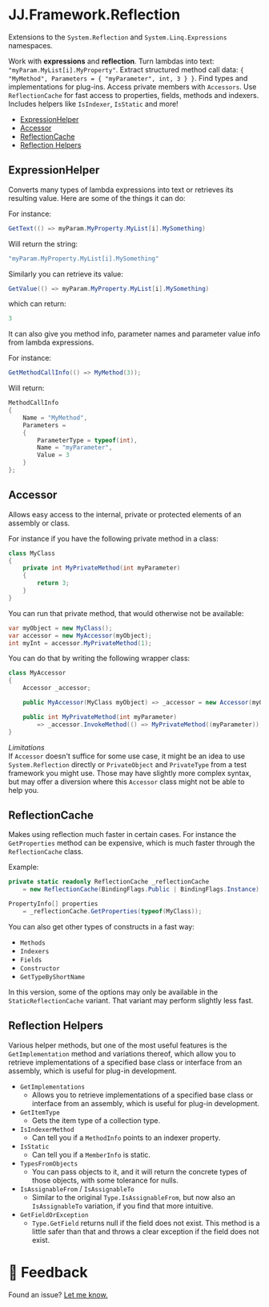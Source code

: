 JJ.Framework.Reflection
=======================

Extensions to the `System.Reflection` and `System.Linq.Expressions` namespaces.

Work with __expressions__ and __reflection__. Turn lambdas into text: `"myParam.MyList[i].MyProperty"`. Extract structured method call data: `{ "MyMethod", Parameters = { "myParameter", int, 3 } }`. Find types and implementations for plug-ins. Access private members with `Accessors`. Use `ReflectionCache` for fast access to properties, fields, methods and indexers. Includes helpers like `IsIndexer`, `IsStatic` and more!

- [ExpressionHelper](#expressionhelper)
- [Accessor](#accessor)
- [ReflectionCache](#reflectioncache)
- [Reflection Helpers](#reflection-helpers)


ExpressionHelper
----------------

Converts many types of lambda expressions into text or retrieves its resulting value. Here are some of the things it can do:

For instance:

```cs
GetText(() => myParam.MyProperty.MyList[i].MySomething)
```

Will return the string:

```cs
"myParam.MyProperty.MyList[i].MySomething"
```

Similarly you can retrieve its value:

```cs
GetValue(() => myParam.MyProperty.MyList[i].MySomething)
```

which can return:

```cs
3
```

It can also give you method info, parameter names and parameter value info from lambda expressions.

For instance:

```cs
GetMethodCallInfo(() => MyMethod(3));
```

Will return:

```cs
MethodCallInfo
{
    Name = "MyMethod",
    Parameters = 
    {
        ParameterType = typeof(int),
        Name = "myParameter",
        Value = 3
    }
};
```


Accessor
--------

Allows easy access to the internal, private or protected elements of an assembly or class.

For instance if you have the following private method in a class:

```cs
class MyClass
{
    private int MyPrivateMethod(int myParameter)
    {
        return 3;
    }
}
```

You can run that private method, that would otherwise not be available:

```cs
var myObject = new MyClass();
var accessor = new MyAccessor(myObject);
int myInt = accessor.MyPrivateMethod(1);
```

You can do that by writing the following wrapper class:

```cs
class MyAccessor
{
    Accessor _accessor;

    public MyAccessor(MyClass myObject) => _accessor = new Accessor(myObject);

    public int MyPrivateMethod(int myParameter) 
        => _accessor.InvokeMethod(() => MyPrivateMethod((myParameter));
}
```

*Limitations*  
If `Accessor` doesn't suffice for some use case, it might be an idea to use `System.Reflection` directly or `PrivateObject` and `PrivateType` from a test framework you might use. Those may have slightly more complex syntax, but may offer a diversion where this `Accessor` class might not be able to help you.


ReflectionCache
---------------

Makes using reflection much faster in certain cases. For instance the `GetProperties` method can be expensive, which is much faster through the `ReflectionCache` class.

Example:

```cs
private static readonly ReflectionCache _reflectionCache 
    = new ReflectionCache(BindingFlags.Public | BindingFlags.Instance);

PropertyInfo[] properties 
    = _reflectionCache.GetProperties(typeof(MyClass));
```

You can also get other types of constructs in a fast way:

* `Methods`
* `Indexers`
* `Fields`
* `Constructor`
* `GetTypeByShortName`

In this version, some of the options may only be available in the `StaticReflectionCache` variant. That variant may perform slightly less fast.

Reflection Helpers
------------------

Various helper methods, but one of the most useful features is the `GetImplementation` method and variations thereof, which allow you to retrieve implementations of a specified base class or interface from an assembly, which is useful for plug-in development.

* `GetImplementations`
    * Allows you to retrieve implementations of a specified base class or interface from an assembly, which is useful for plug-in development.
* `GetItemType`
    * Gets the item type of a collection type.
* `IsIndexerMethod`
    * Can tell you if a `MethodInfo` points to an indexer property.
* `IsStatic`
    * Can tell you if a `MemberInfo` is static.
* `TypesFromObjects`
    * You can pass objects to it, and it will return the concrete types of those objects, with some tolerance for nulls.
* `IsAssignableFrom` / `IsAssignableTo`
    * Similar to the original `Type.IsAssignableFrom`, but now also an `IsAssignableTo` variation, if you find that more intuitive.
* `GetFieldOrException`
    * `Type.GetField` returns null if the field does not exist. This method is a little safer than that and throws a clear exception if the field does not exist.

💬 Feedback
============

Found an issue? [Let me know.](https://jjvanzon.github.io/#-how-to-reach-me)